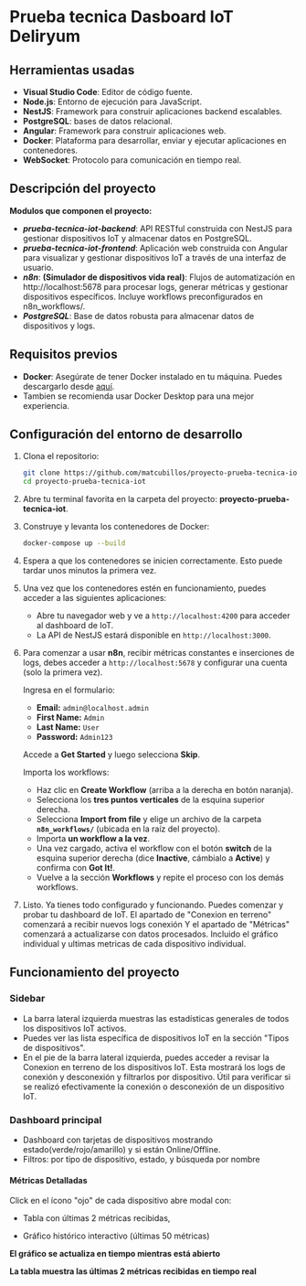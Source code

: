 # Prueba tecnica Dasboard IoT Deliryum
## Herramientas usadas
- **Visual Studio Code**: Editor de código fuente.
- **Node.js**: Entorno de ejecución para JavaScript.
- **NestJS**: Framework para construir aplicaciones backend escalables.
- **PostgreSQL**: bases de datos relacional.
- **Angular**: Framework para construir aplicaciones web.
- **Docker**: Plataforma para desarrollar, enviar y ejecutar aplicaciones en contenedores.
- **WebSocket**: Protocolo para comunicación en tiempo real.
## Descripción del proyecto
**Modulos que componen el proyecto:**
- ***prueba-tecnica-iot-backend***: API RESTful construida con NestJS para gestionar dispositivos IoT y almacenar datos en PostgreSQL.
- ***prueba-tecnica-iot-frontend***: Aplicación web construida con Angular para visualizar y gestionar dispositivos IoT a través de una interfaz de usuario.
- ***n8n***: **(Simulador de dispositivos vida real)**: Flujos de automatización en http://localhost:5678 para procesar logs, generar métricas y gestionar dispositivos específicos. Incluye workflows preconfigurados en n8n_workflows/.
- ***PostgreSQL***: Base de datos robusta para almacenar datos de dispositivos y logs.
## Requisitos previos
- **Docker**: Asegúrate de tener Docker instalado en tu máquina. Puedes descargarlo desde [aquí](https://www.docker.com/get-started).
- Tambien se recomienda usar Docker Desktop para una mejor experiencia.
## Configuración del entorno de desarrollo
1. Clona el repositorio:
   ```bash
   git clone https://github.com/matcubillos/proyecto-prueba-tecnica-iot.git
   cd proyecto-prueba-tecnica-iot
   ```
2. Abre tu terminal favorita en la carpeta del proyecto: **proyecto-prueba-tecnica-iot**.
3. Construye y levanta los contenedores de Docker:
   ```bash
   docker-compose up --build
   ```
4. Espera a que los contenedores se inicien correctamente. Esto puede tardar unos minutos la primera vez.
5. Una vez que los contenedores estén en funcionamiento, puedes acceder a las siguientes aplicaciones:
   - Abre tu navegador web y ve a `http://localhost:4200` para acceder al dashboard de IoT.
    - La API de NestJS estará disponible en `http://localhost:3000`.

6. Para comenzar a usar **n8n**, recibir métricas constantes e inserciones de logs, debes acceder a `http://localhost:5678` y configurar una cuenta (solo la primera vez).  

    Ingresa en el formulario:  
    - **Email:** `admin@localhost.admin`  
    - **First Name:** `Admin`  
    - **Last Name:** `User`  
    - **Password:** `Admin123`  

    Accede a **Get Started** y luego selecciona **Skip**.  

    Importa los workflows:  
    - Haz clic en **Create Workflow** (arriba a la derecha en botón naranja).  
    - Selecciona los **tres puntos verticales** de la esquina superior derecha.  
    - Selecciona **Import from file** y elige un archivo de la carpeta **`n8n_workflows/`** (ubicada en la raíz del proyecto).  
    - Importa **un workflow a la vez**.  
    - Una vez cargado, activa el workflow con el botón **switch** de la esquina superior derecha (dice **Inactive**, cámbialo a **Active**) y confirma con **Got It!**.  
    - Vuelve a la sección **Workflows** y repite el proceso con los demás workflows.  


7. Listo. Ya tienes todo configurado y funcionando. Puedes comenzar y probar tu dashboard de IoT. El apartado de "Conexion en terreno" comenzará a recibir nuevos logs conexión
Y el apartado de "Métricas" comenzará a actualizarse con datos procesados. Incluido el gráfico individual y ultimas metricas de cada dispositivo individual.

## Funcionamiento del proyecto
### Sidebar
- La barra lateral izquierda muestras las  estadísticas generales de todos los dispositivos IoT activos.
- Puedes ver las lista específica de dispositivos IoT en la sección "Tipos de dispositivos".
- En el pie de la barra lateral izquierda, puedes acceder a revisar la Conexion en terreno de los dispositivos IoT. Esta mostrará los logs de conexión y desconexión y filtrarlos por dispositivo. Útil para verificar si se realizó efectivamente la conexión o desconexión de un dispositivo IoT.

### Dashboard principal
* Dashboard con tarjetas de dispositivos mostrando estado(verde/rojo/amarillo) y si están Online/Offline.
* Filtros: por tipo de dispositivo, estado, y búsqueda por nombre
#### Métricas Detalladas
Click en el ícono "ojo" de cada dispositivo abre modal con:

* Tabla con últimas 2 métricas recibidas,

* Gráfico histórico interactivo (últimas 50 métricas)

**El gráfico se actualiza en tiempo mientras está abierto**

**La tabla muestra las últimas 2 métricas recibidas en tiempo real**
